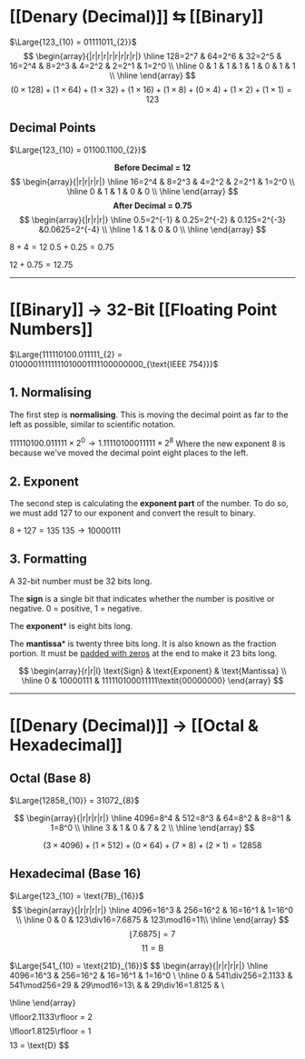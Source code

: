 # [[Denary (Decimal)]] $\leftrightarrows$ [[Binary]]
$\Large{123_{10} = 01111011_{2}}$
$$
\begin{array}{|r|r|r|r|r|r|r|r|}
\hline
128=2^7 & 64=2^6 & 32=2^5 & 16=2^4 & 8=2^3 & 4=2^2 & 2=2^1 & 1=2^0 \\
\hline
0 & 1 & 1 & 1 & 1 & 0 & 1 & 1 \\
\hline
\end{array}
$$
$$
(0 \times 128) +
(1 \times 64) +
(1 \times 32) +
(1 \times 16) +
(1 \times 8) +
(0 \times 4) +
(1 \times 2) +
(1 \times 1)
= 123
$$

## Decimal Points
$\Large{123_{10} = 01100.1100_{2}}$

$$\textbf{Before Decimal = 12}$$
$$
\begin{array}{|r|r|r|r|}
\hline
16=2^4 & 8=2^3 & 4=2^2 & 2=2^1 & 1=2^0 \\
\hline
0 & 1 & 1 & 0 & 0 \\
\hline
\end{array}
$$
$$\textbf{After Decimal = 0.75}$$
$$
\begin{array}{|r|r|r|}
\hline
0.5=2^{-1} & 0.25=2^{-2} & 0.125=2^{-3} &0.0625=2^{-4} \\
\hline
1 & 1 & 0 & 0 \\
\hline
\end{array}
$$

$8 + 4 = 12$
$0.5 + 0.25 = 0.75$

$12 + 0.75 = 12.75$

---

# [[Binary]] $\to$ 32-Bit [[Floating Point Numbers]]
$\Large{111110100.011111_{2} = 01000011111111010001111100000000_{\text{IEEE 754}}}$

## 1. Normalising
The first step is **normalising**. This is moving the decimal point as far to the left as possible, similar to scientific notation.

$111110100.011111 \times 2^0 \to 1.11110100011111 \times 2^8$
Where the new exponent $8$ is because we've moved the decimal point eight places to the left.

## 2. Exponent
The second step is calculating the **exponent part** of the number.
To do so, we must add 127 to our exponent and convert the result to binary.

$8 + 127 = 135$
$135 \to 10000111$

## 3. Formatting
A 32-bit number must be 32 bits long.

The **sign** is a single bit that indicates whether the number is positive or negative.
0 = positive, 1 = negative.

The **exponent*** is eight bits long.

The **mantissa*** is twenty three bits long. It is also known as the fraction portion.
It must be [padded with zeros](https://github.com/tomatsolihull/scripts-etc/blob/master/mantissa23padding.js) at the end to make it 23 bits long.

$$
\begin{array}{r|r|l}
\text{Sign} & \text{Exponent} & \text{Mantissa} \\
\hline
0 & 10000111 & 111110100011111\textit{00000000}
\end{array}
$$

---

# [[Denary (Decimal)]] $\to$ [[Octal & Hexadecimal]]

## Octal (Base 8)
$\Large{12858_{10}} = 31072_{8}$

$$
\begin{array}{|r|r|r|r|}
\hline
4096=8^4 & 512=8^3 & 64=8^2 & 8=8^1 & 1=8^0 \\
\hline
3 & 1 & 0 & 7 & 2 \\
\hline
\end{array}
$$

$$
(3 \times 4096) +
(1 \times 512) +
(0 \times 64) +
(7 \times 8) +
(2 \times 1)
= 12858
$$

## Hexadecimal (Base 16)

$\Large{123_{10} = \text{7B}_{16}}$
$$
\begin{array}{|r|r|r|r|}
\hline
4096=16^3 & 256=16^2 & 16=16^1 & 1=16^0 \\
\hline
0 & 0 & 123\div16=7.6875 & 123\mod16=11\\
\hline
\end{array}
$$
$$
\lfloor7.6875\rfloor = 7
$$
$$
11 = \text{B}
$$


$\Large{541_{10} = \text{21D}_{16}}$
$$
\begin{array}{|r|r|r|r|}
\hline
4096=16^3 & 256=16^2 & 16=16^1 & 1=16^0 \\
\hline
0 & 541\div256=2.1133 & 541\mod256=29 & 29\mod16=13\\
 &                   & 29\div16=1.8125  & \\

\hline
\end{array}
$$
$$
\lfloor2.1133\rfloor = 2
$$
$$
\lfloor1.8125\rfloor = 1
$$
$$
13 = \text{D}
$$